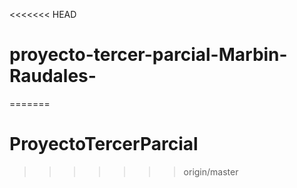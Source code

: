 <<<<<<< HEAD
# proyecto-tercer-parcial-Marbin-Raudales-
=======
# ProyectoTercerParcial
>>>>>>> origin/master
